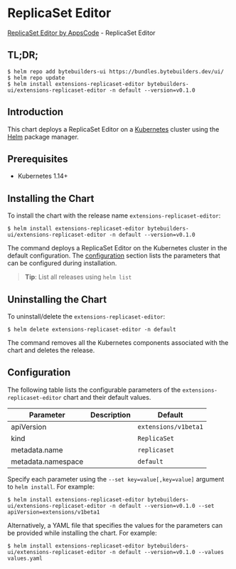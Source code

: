 # ReplicaSet Editor

[ReplicaSet Editor by AppsCode](https://byte.builders) - ReplicaSet Editor

## TL;DR;

```console
$ helm repo add bytebuilders-ui https://bundles.bytebuilders.dev/ui/
$ helm repo update
$ helm install extensions-replicaset-editor bytebuilders-ui/extensions-replicaset-editor -n default --version=v0.1.0
```

## Introduction

This chart deploys a ReplicaSet Editor on a [Kubernetes](http://kubernetes.io) cluster using the [Helm](https://helm.sh) package manager.

## Prerequisites

- Kubernetes 1.14+

## Installing the Chart

To install the chart with the release name `extensions-replicaset-editor`:

```console
$ helm install extensions-replicaset-editor bytebuilders-ui/extensions-replicaset-editor -n default --version=v0.1.0
```

The command deploys a ReplicaSet Editor on the Kubernetes cluster in the default configuration. The [configuration](#configuration) section lists the parameters that can be configured during installation.

> **Tip**: List all releases using `helm list`

## Uninstalling the Chart

To uninstall/delete the `extensions-replicaset-editor`:

```console
$ helm delete extensions-replicaset-editor -n default
```

The command removes all the Kubernetes components associated with the chart and deletes the release.

## Configuration

The following table lists the configurable parameters of the `extensions-replicaset-editor` chart and their default values.

|     Parameter      | Description |       Default        |
|--------------------|-------------|----------------------|
| apiVersion         |             | `extensions/v1beta1` |
| kind               |             | `ReplicaSet`         |
| metadata.name      |             | `replicaset`         |
| metadata.namespace |             | `default`            |


Specify each parameter using the `--set key=value[,key=value]` argument to `helm install`. For example:

```console
$ helm install extensions-replicaset-editor bytebuilders-ui/extensions-replicaset-editor -n default --version=v0.1.0 --set apiVersion=extensions/v1beta1
```

Alternatively, a YAML file that specifies the values for the parameters can be provided while
installing the chart. For example:

```console
$ helm install extensions-replicaset-editor bytebuilders-ui/extensions-replicaset-editor -n default --version=v0.1.0 --values values.yaml
```
